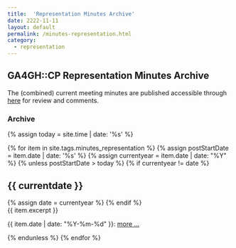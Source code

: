 ```yaml
---
title:  'Representation Minutes Archive'
date: 2222-11-11
layout: default
permalink: /minutes-representation.html
category:
  - representation
---
```


## GA4GH::CP Representation Minutes Archive

The (combined) current meeting minutes are published accessible through [here](https://docs.google.com/document/d/1Qfms-6C8z1sFcjbhtcdpeUeAyeFF6vmGjX7sGCV3DEs/edit) for review and comments.

### Archive

{% assign today = site.time | date: '%s' %}

{% for item in site.tags.minutes_representation %}
  {% assign postStartDate = item.date | date: '%s' %}
  {% assign currentyear = item.date | date: "%Y" %}
  {% unless postStartDate > today %}
    {% if currentyear != date %}
<h2 id="y{{item.date | date: "%Y"}}">{{ currentdate }}</h2>
      {% assign date = currentyear %}
    {% endif %}
<div class="excerpt">
{{ item.excerpt }}
<p>{{ item.date | date: "%Y-%m-%d" }}: <a href="{{ item.url | relative_url }}">more ...</a></p>
</div>
  {% endunless %}
{% endfor %}
